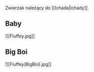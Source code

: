 Zwierzak należący do [[Ichada|Ichady]]. 
## Baby
![[Fluffey.jpg]]


## Big Boi
![[Fluffey(BigBoi).jpg]]